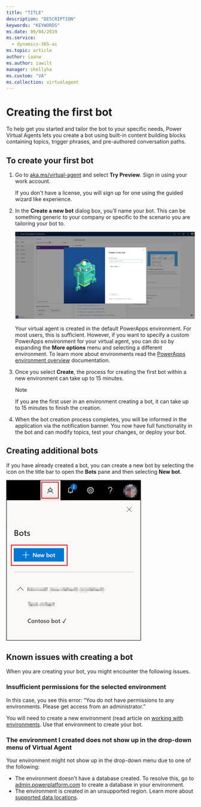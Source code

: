 ```yaml
---
title: "TITLE"
description: "DESCRIPTION"
keywords: "KEYWORDS"
ms.date: 09/04/2019
ms.service:
  - dynamics-365-ai
ms.topic: article
author: iaanw
ms.author: iawilt
manager: shellyha
ms.custom: "VA"
ms.collection: virtualagent
---
```


# Creating the first bot

To help get you started and tailor the bot to your specific needs, Power Virtual Agents lets you create a bot using built-in content building blocks containing topics, trigger phrases, and pre-authored conversation paths.

## To create your first bot

1. Go to [aka.ms/virtual-agent](http://aka.ms/TryPVA) and select **Try Preview**. Sign in using your work account.

   If you don't have a license, you will sign up for one using the guided wizard like experience.
    
2. In the **Create a new bot** dialog box, you’ll name your bot. This can be something generic to your company or specific to the scenario you are tailoring your bot to.

   ![New bot dialog](media/create_new_bot.jpg)

   Your virtual agent is created in the default PowerApps environment. For most users, this is sufficient. However, if you want to specify a custom PowerApps environment for your virtual agent, you can do so by expanding the **More options** menu and selecting a different environment. To learn more about environments read the [PowerApps environment overview](environments-first-run-experience.md) documentation.
  
3. Once you select **Create**, the process for creating the first bot within a new environment can take up to 15 minutes. 

   > [!NOTE]
   >
   > If you are the first user in an environment creating a bot, it can take up to 15 minutes to finish the creation.
   
 4.	When the bot creation process completes, you will be informed in the application via the notification banner. You now have full functionality in the bot and can modify topics, test your changes, or deploy your bot.
 

## Creating additional bots

If you have already created a bot, you can create a new bot by selecting the icon on the title bar to open the **Bots** pane and then selecting **New bot**.

   ![New bot icon in title bar](media/new-bot-icon.png)

## Known issues with creating a bot

When you are creating your bot, you might encounter the following issues.

### Insufficient permissions for the selected environment

In this case, you see this error: “You do not have permissions to any environments. Please get access from an administrator.”

You will need to create a new environment (read article on [working with environments](environments-first-run-experience.md). Use that environment to create your bot.

### The environment I created does not show up in the drop-down menu of Virtual Agent

Your environment might not show up in the drop-down menu due to one of the following:
 - The environment doesn't have a database created. To resolve this, go to [admin.powerplatform.com](https://admin.powerplatform.com) to create a database in your environment.
 - The environment is created in an unsupported region. Learn more about [supported data locations](https://go.microsoft.com/fwlink/?linkid=2106441).
